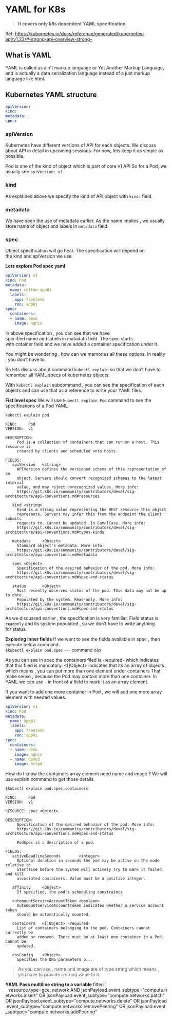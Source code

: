 # YAML for K8s
> __It covers only k8s dependent YAML specification.__

Ref: https://kubernetes.io/docs/reference/generated/kubernetes-api/v1.23/#-strong-api-overview-strong-

## What is YAML
YAML is called as ain't markup language or Yet Another Markup Language, and is actually a data serialization language instead of a just markup language like html.

## Kubernetes YAML structure
```yml
apiVersion: 
kind: 
metadata: 
spec:
```
### apiVersion
Kubernetes have different versions of API for each objects. We discuss about API in detail in upcoming sessions. For now, lets keep it as simple as possible.

Pod is one of the kind of object which is part of core v1 API So for a Pod, we usually see `apiVersion: v1`

### kind
As explained above we specify the kind of API object with `kind:` field.

### metadata
We have seen the use of metadata earlier.
As the name implies , we usually store name of object and labels in `metadata` field.

### spec
Object specification will go hear. 
The specification will depend on the kind and apiVersion we use

**Lets explore Pod spec yaml** 
```yml
apiVersion: v1 
kind: Pod 
metadata: 
  name: coffee-app01 
  labels: 
    app: frontend 
    run: app01 
spec: 
  containers: 
  - name: demo 
    image: ngnix
```
In above specification , you can see that we have specified name and labels in matadata field.
The spec starts with cotainer field and we have added a container specification under it.

You might be wondering , how can we memories all these options. In reality , you don’t have to.

So lets discuss about command `kubectl explain` so that we don’t have to remember all YAML specs of kubernetes objects.

With `kubectl explain` subcommand , you can see the specification of each objects and can use that as a reference to write your YAML files.

**Fist level spec**
We will use `kubectl explain Pod` command to see the specifications of a Pod YAML.

`kubectl explain pod`
```
KIND:     Pod
VERSION:  v1

DESCRIPTION:
     Pod is a collection of containers that can run on a host. This resource is
     created by clients and scheduled onto hosts.

FIELDS:
   apiVersion   <string>
     APIVersion defines the versioned schema of this representation of an
     object. Servers should convert recognized schemas to the latest internal
     value, and may reject unrecognized values. More info:
     https://git.k8s.io/community/contributors/devel/sig-architecture/api-conventions.md#resources

   kind <string>
     Kind is a string value representing the REST resource this object
     represents. Servers may infer this from the endpoint the client submits
     requests to. Cannot be updated. In CamelCase. More info:
     https://git.k8s.io/community/contributors/devel/sig-architecture/api-conventions.md#types-kinds

   metadata     <Object>
     Standard object's metadata. More info:
     https://git.k8s.io/community/contributors/devel/sig-architecture/api-conventions.md#metadata

   spec <Object>
     Specification of the desired behavior of the pod. More info:
     https://git.k8s.io/community/contributors/devel/sig-architecture/api-conventions.md#spec-and-status

   status       <Object>
     Most recently observed status of the pod. This data may not be up to date.
     Populated by the system. Read-only. More info:
     https://git.k8s.io/community/contributors/devel/sig-architecture/api-conventions.md#spec-and-status
```

As we discussed earlier , the specification is very familiar.
Field status is `readonly` and its system populated , so we don’t have to write anything for status.

**Exploring inner fields**
If we want to see the fields available in spec , then execute below command.  
`$kubectl explain pod.spec`
--- command o/p

As you can see in spec the containers filed is -required- which indicates that this filed is mandatory.
<[]Object> indicates that its an array of objects , which means , you can put more than one element under containers
That make sense , because the Pod may contain more than one container.
In YAML we can use - in front of a field to mark it as an array element.

If you want to add one more container in Pod , we will add one more array element with needed values.
```yml
apiVersion: v1 
kind: Pod 
metadata: 
  name: app01 
  labels: 
    app: frontend 
    run: app01 
spec: 
  containers: 
  - name: demo 
    image: ngnix 
  - name: demo2 
    image: httpd
```
How do I know the containers array element need name and image ?
We will use explain command to get those details.   

`$kubectl explain pod.spec.containers`
```
KIND:     Pod
VERSION:  v1

RESOURCE: spec <Object>

DESCRIPTION:
     Specification of the desired behavior of the pod. More info:
     https://git.k8s.io/community/contributors/devel/sig-architecture/api-conventions.md#spec-and-status

     PodSpec is a description of a pod.

FIELDS:
   activeDeadlineSeconds        <integer>
     Optional duration in seconds the pod may be active on the node relative to
     StartTime before the system will actively try to mark it failed and kill
     associated containers. Value must be a positive integer.

   affinity     <Object>
     If specified, the pod's scheduling constraints

   automountServiceAccountToken <boolean>
     AutomountServiceAccountToken indicates whether a service account token
     should be automatically mounted.

   containers   <[]Object> -required-
     List of containers belonging to the pod. Containers cannot currently be
     added or removed. There must be at least one container in a Pod. Cannot be
     updated.

   dnsConfig    <Object>
     Specifies the DNS parameters o...
```

> As you can see , name and image are of type string which means , you have to provide a string value to it.

**YAML Pass multiline string to a variable**
filter: |
   resource.type=gce_network AND jsonPayload.event_subtype="compute.networks.insert" OR jsonPayload.event_subtype="compute.networks.patch" OR jsonPayload.event_subtype="compute.networks.delete" OR jsonPayload.event_subtype="compute.networks.removePeering" OR jsonPayload.event_subtype="compute.networks.addPeering"
